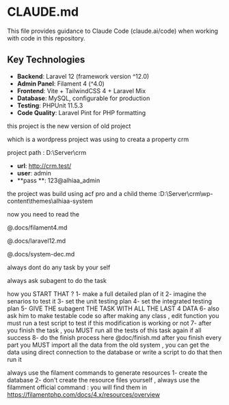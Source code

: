 # CLAUDE.md

This file provides guidance to Claude Code (claude.ai/code) when working with code in this repository.

## Key Technologies

- **Backend**: Laravel 12 (framework version ^12.0)
- **Admin Panel**: Filament 4 (^4.0)
- **Frontend**: Vite + TailwindCSS 4 + Laravel Mix
- **Database**: MySQL, configurable for production
- **Testing**: PHPUnit 11.5.3
- **Code Quality**: Laravel Pint for PHP formatting

this project is the new version of old project

which is a wordpress project was using to creata a property crm

project path :  D:\Server\crm

- **url**: http://crm.test/
- **user**: admin
- **pass **: 123@alhiaa_admin

the project was build using acf pro and a child theme :D:\Server\crm\wp-content\themes\alhiaa-system

now you need to read the

@.docs/filament4.md

@.docs/laravel12.md

@.docs/system-dec.md

always dont do any task by your self

always ask subagent to do the task

how you START THAT ?
1- make a full detailed plan of it
2- imagine the senarios to test it
3- set the unit testing plan
4- set the integrated testing plan
5- GIVE THE subagent THE TASK WITH ALL THE LAST 4 DATA
6- also ask him to make testable code so after making any class , edit function you must run a  test script to test if this modification is working or not
7- after you finish the task , you MUST run all the tests of this task again if all success
8- do the finish process here @doc/finish.md after you finish every part you MUST import all the data from the old system , you can get the data using direct connection to the database or write a script to do that then run it


always use the filament commands to generate resources
1- create the database
2- don't create the resource files yourself , always use the filamment official command : you will find them in https://filamentphp.com/docs/4.x/resources/overview







